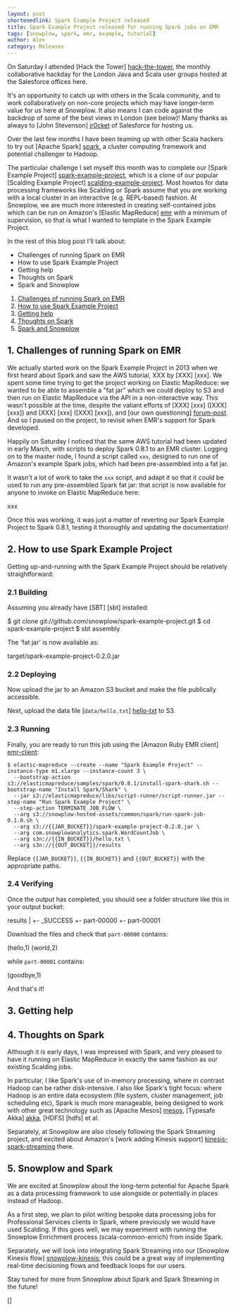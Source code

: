 ```yaml
---
layout: post
shortenedlink: Spark Example Project released
title: Spark Example Project released for running Spark jobs on EMR
tags: [snowplow, spark, emr, example, tutorial]
author: Alex
category: Releases
---
```


On Saturday I attended [Hack the Tower] [hack-the-tower], the monthly collaborative hackday for the London Java and Scala user groups hosted at the Salesforce offices here.

It's an opportunity to catch up with others in the Scala community, and to work collaboratively on non-core projects which may have longer-term value for us here at Snowplow. It also means I can code against the backdrop of some of the best views in London (see below)! Many thanks as always to [John Stevenson] [jr0cket] of Salesforce for hosting us. 

Over the last few months I have been teaming up with other Scala hackers to try out [Apache Spark] [spark], a cluster computing framework and potential challenger to Hadoop.

The particular challenge I set myself this month was to complete our [Spark Example Project] [spark-example-project], which is a clone of our popular [Scalding Example Project] [scalding-example-project]. Most howtos for data processing frameworks like Scalding or Spark assume that you are working with a local cluster in an interactive (e.g. REPL-based) fashion. At Snowplow, we are much more interested in creating self-contained jobs which can be run on Amazon's [Elastic MapReduce] [emr] with a minimum of supervision, so that is what I wanted to template in the Spark Example Project.

In the rest of this blog post I'll talk about:

* Challenges of running Spark on EMR
* How to use Spark Example Project
* Getting help
* Thoughts on Spark
* Spark and Snowplow

1. [Challenges of running Spark on EMR](/blog/2014/04/17/spark-example-project-released/#api)
2. [How to use Spark Example Project](/blog/2014/04/17/spark-example-project-released/#usage)
3. [Getting help](/blog/2014/04/17/spark-example-project-released/#help)
4. [Thoughts on Spark](/blog/2014/04/17/spark-example-project-released/#thoughts)
5. [Spark and Snowplow](/blog/2014/04/17/spark-example-project-released/#snowplow-spark)

<!--more-->

<div class="html">
<h2><a name="challenges">1. Challenges of running Spark on EMR</a></h2>
</div>

We actually started work on the Spark Example Project in 2013 when we first heard about Spark and saw the AWS tutorial, XXX by [XXX] [xxx]. We spent some time trying to get the project working on Elastic MapReduce: we wanted to be able to assemble a "fat jar" which we could deploy to S3 and then run on Elastic MapReduce via the API in a non-interactive way. This wasn't possible at the time, despite the valiant efforts of [XXX] [xxx] ([XXX] [xxx]) and [XXX] [xxx] ([XXX] [xxx]), and [our own questioning] [forum-post]. And so I paused on the project, to revisit when EMR's support for Spark developed.

Happily on Saturday I noticed that the same AWS tutorial had been updated in early March, with scripts to deploy Spark 0.8.1 to an EMR cluster. Logging on to the master node, I found a script called `xxx`, designed to run one of Amazon's example Spark jobs, which had been pre-assembled into a fat jar.

It wasn't a lot of work to take the `xxx` script, and adapt it so that it could be used to run any pre-assembled Spark fat jar: that script is now available for anyone to invoke on Elastic MapReduce here:

xxx

Once this was working, it was just a matter of reverting our Spark Example Project to Spark 0.8.1, testing it thoroughly and updating the documentation!

<div class="html">
<h2><a name="usage">2. How to use Spark Example Project</a></h2>
</div>

Getting up-and-running with the Spark Example Project should be relatively straightforward:

<div class="html">
<h3>2.1 Building</h3>
</div>

Assuming you already have [SBT] [sbt] installed:

$ git clone git://github.com/snowplow/spark-example-project.git
$ cd spark-example-project
$ sbt assembly

The 'fat jar' is now available as:

target/spark-example-project-0.2.0.jar

<div class="html">
<h3>2.2 Deploying</h3>
</div>

Now upload the jar to an Amazon S3 bucket and make the file publically accessible.

Next, upload the data file [`data/hello.txt`] [hello-txt] to S3.

<div class="html">
<h3>2.3 Running</h3>
</div>

Finally, you are ready to run this job using the [Amazon Ruby EMR client] [emr-client]:

```
$ elastic-mapreduce --create --name "Spark Example Project" --instance-type m1.xlarge --instance-count 3 \
  --bootstrap-action s3://elasticmapreduce/samples/spark/0.8.1/install-spark-shark.sh --bootstrap-name "Install Spark/Shark" \
  --jar s3://elasticmapreduce/libs/script-runner/script-runner.jar --step-name "Run Spark Example Project" \
  --step-action TERMINATE_JOB_FLOW \
  --arg s3://snowplow-hosted-assets/common/spark/run-spark-job-0.1.0.sh \
  --arg s3://{{JAR_BUCKET}}/spark-example-project-0.2.0.jar \
  --arg com.snowplowanalytics.spark.WordCountJob \
  --arg s3n://{{IN_BUCKET}}/hello.txt \
  --arg s3n://{{OUT_BUCKET}}/results
```

Replace `{{JAR_BUCKET}}`, `{{IN_BUCKET}}` and `{{OUT_BUCKET}}` with the appropriate paths.

<div class="html">
<h3>2.4 Verifying</h3>
</div>

Once the output has completed, you should see a folder structure like this in your output bucket:

 results
 |
 +- _SUCCESS
 +- part-00000
 +- part-00001

Download the files and check that `part-00000` contains:

(hello,1)
(world,2)

while `part-00001` contains:

(goodbye,1)

And that's it!

<div class="html">
<h2><a name="help">3. Getting help</a></h2>
</div>

<div class="html">
<h2><a name="thoughts">4. Thoughts on Spark</a></h2>
</div>

Although it is early days, I was impressed with Spark, and very pleased to have it running on Elastic MapReduce in exactly the same fashion as our existing Scalding jobs.

In particular, I like Spark's use of in-memory processing, where in contrast Hadoop can be rather disk-intensive. I also like Spark's tight focus: where Hadoop is an entire data ecosystem (file system, cluster management, job scheduling etc), Spark is much more manageable, being designed to work with other great technology such as [Apache Mesos] [mesos], [Typesafe Akka] [akka], [HDFS] [hdfs] et al.

Separately, at Snowplow are also closely following the Spark Streaming project, and excited about Amazon's [work adding Kinesis support] [kinesis-spark-streaming] there.

<div class="html">
<h2><a name="snowplow-spark">5. Snowplow and Spark</a></h2>
</div>

We are excited at Snowplow about the long-term potential for Apache Spark as a data processing framework to use alongside or potentially in places instead of Hadoop.

As a first step, we plan to pilot writing bespoke data processing jobs for Professional Services clients in Spark, where previously we would have used Scalding. If this goes well, we may experiment with running the Snowplow Enrichment process (scala-common-enrich) from inside Spark.

Separately, we will look into integrating Spark Streaming into our [Snowplow Kinesis flow] [snowplow-kinesis]; this could be a great way of implementing real-time decisioning flows and feedback loops for our users.

Stay tuned for more from Snowplow about Spark and Spark Streaming in the future!

[jr0cket]: https://github.com/jr0cket

[hack-the-tower]: http://www.hackthetower.co.uk/
[hack-the-tower-apr]: http://www.meetup.com/london-scala/events/173280452/
[]

[forum-post]: xxx
[emr]: http://aws.amazon.com/elasticmapreduce/
[spark-example-project]: https://github.com/snowplow/spark-example-project
[scalding-example-project]: https://github.com/snowplow/scalding-example-project

[spark]: http://spark.apache.org/
[mesos]: http://mesos.apache.org/
[akka]: 
[hdfs]: 

[kinesis-spark-streaming]: xxx


[snowplow-kinesis]: xxx

[hello-txt]: https://github.com/snowplow/spark-example-project/raw/master/data/hello.txt
[emr-client]: http://aws.amazon.com/developertools/2264

